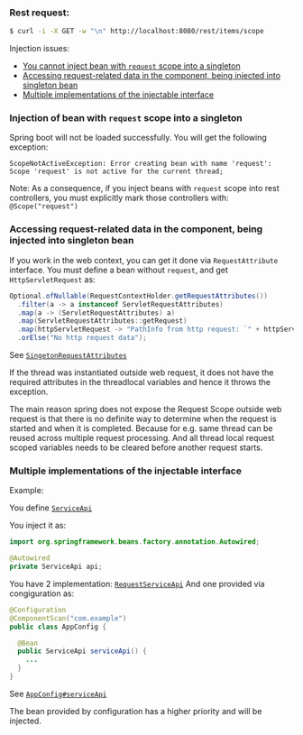 ### Rest request:

```bash
$ curl -i -X GET -w "\n" http://localhost:8080/rest/items/scope
```

Injection issues:
* [You cannot inject bean with `request` scope into a singleton](#injection-of-bean-with-request-scope-into-a-singleton)
* [Accessing request-related data in the component, being injected into singleton bean](#accessing-request-related-data-in-the-component-being-injected-into-singleton-bean)
* [Multiple implementations of the injectable interface](#multiple-implementations-of-the-injectable-interface)

### Injection of bean with `request` scope into a singleton

Spring boot will not be loaded successfully. You will get the following exception:

```text
ScopeNotActiveException: Error creating bean with name 'request': 
Scope 'request' is not active for the current thread; 
```

Note:
As a consequence, if you inject beans with `request` scope into rest controllers, 
you must explicitly mark those controllers with: `@Scope("request")`

### Accessing request-related data in the component, being injected into singleton bean

If you work in the web context, you can get it done via `RequestAttribute` interface.
You must define a bean without `request`, and get `HttpServletRequest` as:

```java
Optional.ofNullable(RequestContextHolder.getRequestAttributes())
  .filter(a -> a instanceof ServletRequestAttributes)
  .map(a -> (ServletRequestAttributes) a)
  .map(ServletRequestAttributes::getRequest)
  .map(httpServletRequest -> "PathInfo from http request: `" + httpServletRequest.getPathInfo() + "`")
  .orElse("No http request data");
```

See [`SingetonRequestAttributes`](src/main/java/com/example/scopes/service/SingetonRequestAttributes.java)

If the thread was instantiated outside web request, 
it does not have the required attributes in the threadlocal variables 
and hence it throws the exception.

The main reason spring does not expose the Request Scope outside web request is that 
there is no definite way to determine when the request is started and when it is completed. 
Because for e.g. same thread can be reused across multiple request processing. 
And all thread local request scoped variables needs to be cleared before another request starts.

### Multiple implementations of the injectable interface

Example:

You define [`ServiceApi`](src/main/java/com/example/scopes/api/ServiceApi.java)

You inject it as:

```java
import org.springframework.beans.factory.annotation.Autowired;

@Autowired
private ServiceApi api;
```

You have 2 implementation:
[`RequestServiceApi`](src/main/java/com/example/scopes/service/RequestServiceApi.java)
And one provided via congiguration as:
```java
@Configuration
@ComponentScan("com.example")
public class AppConfig {

  @Bean 
  public ServiceApi serviceApi() {
    ...
  }
}
```
See [`AppConfig#serviceApi`](src/main/java/com/example/scopes/AppConfig.java)

The bean provided by configuration has a higher priority and will be injected.